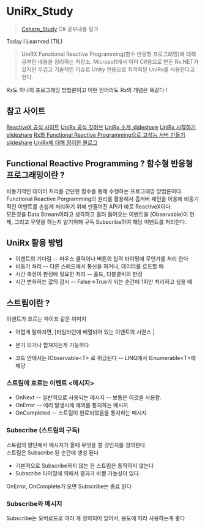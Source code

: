 # UniRx_Study

> [Csharp_Study](https://github.com/twozeronine/Csharp_Study) C# 공부내용 링크

Today I Learnred (TIL)

> UniRX Functional Reactive Programming(함수 반응형 프로그래밍)에 대해 공부한 내용을 정리하는 저장소.
> Microsoft에서 이미 C#용으로 만든 Rx.NET가 있지만 무겁고 기술적인 이슈로 Unity 전용으로 최적화된 UniRx를 사용한다고 한다.

Rx도 하나의 프로그래밍 방법론이고 어떤 언어라도 Rx의 개념은 똑같다 !

## 참고 사이트

[ReactiveX 공식 사이트](http://reactivex.io/)
[UniRx 공식 깃허브](https://github.com/neuecc/UniRx)
[UniRx 소개 slideshare](https://www.slideshare.net/agebreak/160402-unirx)
[UniRx 시작하기 slideshare](https://www.slideshare.net/agebreak/160409-unirx?from_action=save)
[Rx와 Functional Reactive Programming으로 고성능 서버 만들기 slideshare](https://www.slideshare.net/jongwookkim/ndc14-rx-functional-reactive-programming)
[UniRx에 대해 정리한 블로그](https://rito15.github.io/posts/unity-study-unirx/)

## Functional Reactive Programming ? 함수형 반응형 프로그래밍이란 ?

비동기적인 데이터 처리를 간단한 함수를 통해 수행하는 프로그래밍 방법론이다. Functional Reactive Porgramming의 원리를 활용해서 옵저버 패턴을 이용해 비동기적인 이벤트를 손쉽게 처리하기 위해 만들어진 API가 바로 ReactiveX이다.  
모든것을 Data Stream이라고 생각하고 흘러 들어오는 이벤트을 (Observable)이 언제, 그리고 무엇을 하는지 알기위해 구독 Subscribe하여 해당 이벤트를 처리한다.

## UniRx 활용 방법

- 이벤트의 기다림
  -- 마우스 클릭이나 버튼의 입력 타이밍에 무언가를 처리 한다
- 비동기 처리
  -- 다른 스레드에서 통신을 하거나, 데이터를 로드할 때
- 시간 측정이 판정에 필요한 처리
  -- 홀드, 더블클릭의 판정
- 시간 변화하는 값의 감시
  -- False->True가 되는 순간에 1회만 처리하고 싶을 때

## 스트림이란 ?

이벤트가 흐르는 파이프 같은 이미지

- 어렵게 말하자면, \[타임라인에 배열되어 있는 이벤트의 시퀀스 ]
- 분기 되거나 합쳐지는게 가능하다

- 코드 안에서는 IObservable\<T> 로 취급된다
  -- LINQ에서 IEnumerable\<T>에 해당

### 스트림에 흐르는 이벤트 <메시지>

- OnNext
  -- 일반적으로 사용되는 메시지
  -- 보통은 이것을 사용함.
- OnError
  -- 에러 발생시에 예외를 통지하는 메시지
- OnCompleted
  -- 스트림이 완료되었음을 통지하는 메시지

### Subscribe (스트림의 구독)

스트림의 말단에서 메시지가 올때 무엇을 할 것인지를 정의한다.  
스트림은 Subscribe 된 순간에 생성 된다

- 기본적으로 Subscribe하지 않는 한 스트림은 동작하지 않는다
- Subscribe 타이밍에 의해서 결과가 바뀔 가능성이 있다.

OnError, OnComplete가 오면 Subscribe는 종료 된다

### Subscribe와 메시지

Subscribe는 오버로드로 여러 개 정의되어 있어서, 용도에 따라 사용하는게 좋다
